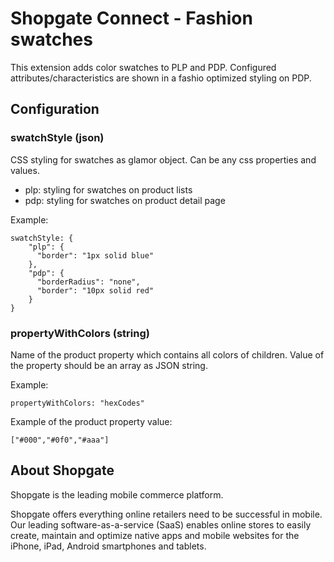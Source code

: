 # Shopgate Connect - Fashion swatches

This extension adds color swatches to PLP and PDP. Configured attributes/characteristics are shown in a fashio optimized styling on PDP.

## Configuration
### swatchStyle (json)
CSS styling for swatches as glamor object. Can be any css properties and values.
- plp: styling for swatches on product lists
- pdp: styling for swatches on product detail page

Example:
```
swatchStyle: {
    "plp": {
      "border": "1px solid blue"
    },
    "pdp": {
      "borderRadius": "none",
      "border": "10px solid red"
    }
}
```

### propertyWithColors (string)
Name of the product property which contains all colors of children.
Value of the property should be an array as JSON string.

Example:
```
propertyWithColors: "hexCodes"
```

Example of the product property value:
```
["#000","#0f0","#aaa"]
```

## About Shopgate

Shopgate is the leading mobile commerce platform.

Shopgate offers everything online retailers need to be successful in mobile. Our leading
software-as-a-service (SaaS) enables online stores to easily create, maintain and optimize native
apps and mobile websites for the iPhone, iPad, Android smartphones and tablets.
